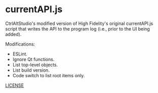# currentAPI.js

CtrlAltStudio's modified version of High Fidelity's original currentAPI.js script that writes the API to the program log (i.e., 
prior to the UI being added).

Modifications:
- ESLint.
- Ignore Qt functions.
- List top-level objects.
- List build version.
- Code switch to list root items only.

[LICENSE](LICENSE)

